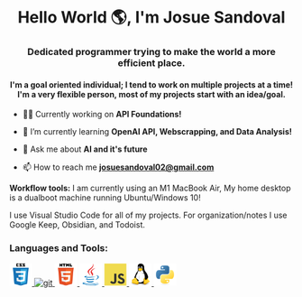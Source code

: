 <h1 align="center">Hello World 🌎, I'm Josue Sandoval</h1>
<h3 align="center">Dedicated programmer trying to make the world a more efficient place.</h3>
<h4 align="center">I'm a goal oriented individual; I tend to work on multiple projects at a time! I'm a very flexible person, most of my projects start with an idea/goal.</h4>

- 🧑‍💻 Currently working on **API Foundations!**

- 🌱 I’m currently learning **OpenAI API, Webscrapping, and Data Analysis!**

- 💬 Ask me about **AI and it's future**

- 📫 How to reach me **josuesandoval02@gmail.com**

**Workflow tools:** I am currently using an M1 MacBook Air, My home desktop is a dualboot machine running Ubuntu/Windows 10!

I use Visual Studio Code for all of my projects. For organization/notes I use Google Keep, Obsidian, and Todoist.

<p align="left">
</p>

<h3 align="left">Languages and Tools:</h3>
<p align="left"> <a href="https://www.w3schools.com/css/" target="_blank" rel="noreferrer"> <img src="https://raw.githubusercontent.com/devicons/devicon/master/icons/css3/css3-original-wordmark.svg" alt="css3" width="40" height="40"/> </a> <a href="https://git-scm.com/" target="_blank" rel="noreferrer"> <img src="https://www.vectorlogo.zone/logos/git-scm/git-scm-icon.svg" alt="git" width="40" height="40"/> </a> <a href="https://www.w3.org/html/" target="_blank" rel="noreferrer"> <img src="https://raw.githubusercontent.com/devicons/devicon/master/icons/html5/html5-original-wordmark.svg" alt="html5" width="40" height="40"/> </a> <a href="https://www.java.com" target="_blank" rel="noreferrer"> <img src="https://raw.githubusercontent.com/devicons/devicon/master/icons/java/java-original.svg" alt="java" width="40" height="40"/> </a> <a href="https://developer.mozilla.org/en-US/docs/Web/JavaScript" target="_blank" rel="noreferrer"> <img src="https://raw.githubusercontent.com/devicons/devicon/master/icons/javascript/javascript-original.svg" alt="javascript" width="40" height="40"/> </a> <a href="https://www.linux.org/" target="_blank" rel="noreferrer"> <img src="https://raw.githubusercontent.com/devicons/devicon/master/icons/linux/linux-original.svg" alt="linux" width="40" height="40"/> </a> <a href="https://www.python.org" target="_blank" rel="noreferrer"> <img src="https://raw.githubusercontent.com/devicons/devicon/master/icons/python/python-original.svg" alt="python" width="40" height="40"/> </a> </p>

